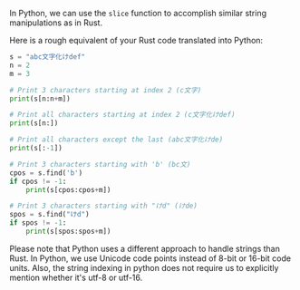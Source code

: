  In Python, we can use the `slice` function to accomplish similar string manipulations as in Rust.

Here is a rough equivalent of your Rust code translated into Python:

```python
s = "abc文字化けdef"
n = 2
m = 3

# Print 3 characters starting at index 2 (c文字)
print(s[n:n+m])

# Print all characters starting at index 2 (c文字化けdef)
print(s[n:])

# Print all characters except the last (abc文字化けde)
print(s[:-1])

# Print 3 characters starting with 'b' (bc文)
cpos = s.find('b')
if cpos != -1:
    print(s[cpos:cpos+m])

# Print 3 characters starting with "けd" (けde)
spos = s.find("けd")
if spos != -1:
    print(s[spos:spos+m])
```
Please note that Python uses a different approach to handle strings than Rust. In Python, we use Unicode code points instead of 8-bit or 16-bit code units. Also, the string indexing in python does not require us to explicitly mention whether it's utf-8 or utf-16.
